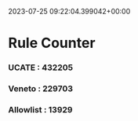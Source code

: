 2023-07-25 09:22:04.399042+00:00
# Rule Counter 
 ### UCATE : 432205

 ### Veneto : 229703

 ### Allowlist : 13929
